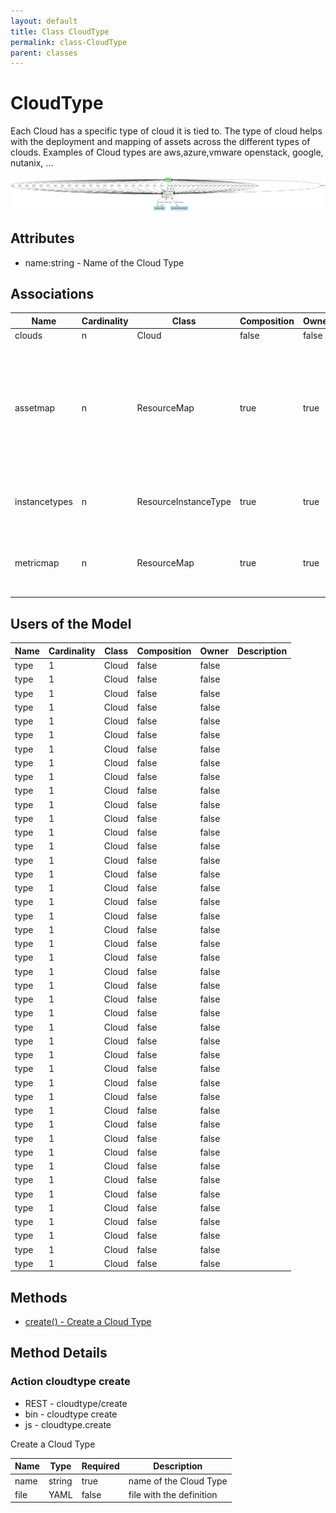 ```yaml
---
layout: default
title: Class CloudType
permalink: class-CloudType
parent: classes
---
```


# CloudType

Each Cloud has a specific type of cloud it is tied to. The type of cloud helps with the deployment and mapping of assets across the different types of clouds. Examples of Cloud types are aws,azure,vmware openstack, google, nutanix, ...

![Logical Diagram](./logical.png)

## Attributes

* name:string - Name of the Cloud Type


## Associations

| Name | Cardinality | Class | Composition | Owner | Description |
| --- | --- | --- | --- | --- | --- |
| clouds | n | Cloud | false | false |  |
| assetmap | n | ResourceMap | true | true | This map allows mapping normalized resource types to specific cloud resource types for this cloud type |
| instancetypes | n | ResourceInstanceType | true | true | This is a list of resource types for the cloud type |
| metricmap | n | ResourceMap | true | true | This maps metrics from the cloud to the normalized metrics |


## Users of the Model

| Name | Cardinality | Class | Composition | Owner | Description |
| --- | --- | --- | --- | --- | --- |
| type | 1 | Cloud | false | false |  |
| type | 1 | Cloud | false | false |  |
| type | 1 | Cloud | false | false |  |
| type | 1 | Cloud | false | false |  |
| type | 1 | Cloud | false | false |  |
| type | 1 | Cloud | false | false |  |
| type | 1 | Cloud | false | false |  |
| type | 1 | Cloud | false | false |  |
| type | 1 | Cloud | false | false |  |
| type | 1 | Cloud | false | false |  |
| type | 1 | Cloud | false | false |  |
| type | 1 | Cloud | false | false |  |
| type | 1 | Cloud | false | false |  |
| type | 1 | Cloud | false | false |  |
| type | 1 | Cloud | false | false |  |
| type | 1 | Cloud | false | false |  |
| type | 1 | Cloud | false | false |  |
| type | 1 | Cloud | false | false |  |
| type | 1 | Cloud | false | false |  |
| type | 1 | Cloud | false | false |  |
| type | 1 | Cloud | false | false |  |
| type | 1 | Cloud | false | false |  |
| type | 1 | Cloud | false | false |  |
| type | 1 | Cloud | false | false |  |
| type | 1 | Cloud | false | false |  |
| type | 1 | Cloud | false | false |  |
| type | 1 | Cloud | false | false |  |
| type | 1 | Cloud | false | false |  |
| type | 1 | Cloud | false | false |  |
| type | 1 | Cloud | false | false |  |
| type | 1 | Cloud | false | false |  |
| type | 1 | Cloud | false | false |  |
| type | 1 | Cloud | false | false |  |
| type | 1 | Cloud | false | false |  |
| type | 1 | Cloud | false | false |  |
| type | 1 | Cloud | false | false |  |
| type | 1 | Cloud | false | false |  |
| type | 1 | Cloud | false | false |  |
| type | 1 | Cloud | false | false |  |
| type | 1 | Cloud | false | false |  |
| type | 1 | Cloud | false | false |  |
| type | 1 | Cloud | false | false |  |
| type | 1 | Cloud | false | false |  |
| type | 1 | Cloud | false | false |  |





## Methods

* [create() - Create a Cloud Type](#action-create)


<h2>Method Details</h2>
    
### Action cloudtype create

* REST - cloudtype/create
* bin - cloudtype create
* js - cloudtype.create

Create a Cloud Type

| Name | Type | Required | Description |
|---|---|---|---|
| name | string |true | name of the Cloud Type |
| file | YAML |false | file with the definition |





